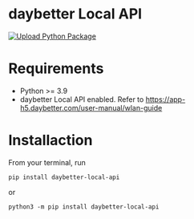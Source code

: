 # daybetter Local API

[![Upload Python Package](https://github.com/xuhuandeshilinghun/daybetter-local-api/actions/workflows/deploy.yml/badge.svg?event=release)](https://github.com/xuhuandeshilinghun/daybetter-local-api/actions/workflows/deploy.yml)

# Requirements

- Python >= 3.9
- daybetter Local API enabled. Refer to https://app-h5.daybetter.com/user-manual/wlan-guide

# Installaction

From your terminal, run

    pip install daybetter-local-api

or

    python3 -m pip install daybetter-local-api

